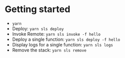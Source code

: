 # Getting started

-   `yarn`
-   Deploy: `yarn sls deploy`
-   Invoke Remote: `yarn sls invoke -f hello`
-   Deploy a single function: `yarn sls deploy -f hello`
-   Display logs for a single function: `yarn sls logs`
-   Remove the stack: `yarn sls remove`
